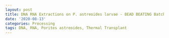 ```yaml
---
layout: post
title: DNA RNA Extractions on P. astreoides larvae - BEAD BEATING Batch 2
date: '2020-08-13'
categories: Processing
tags: DNA, RNA, Porites astreoides, Thermal Transplant
---
```

